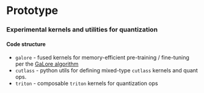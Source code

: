 # Prototype

### Experimental kernels and utilities for quantization

#### Code structure

- `galore` - fused kernels for memory-efficient pre-training / fine-tuning per the [GaLore algorithm](https://arxiv.org/abs/2403.03507)
- `cutlass` - python utils for defining mixed-type `cutlass` kernels and quant ops.
- `triton` - composable `triton` kernels for quantization ops
